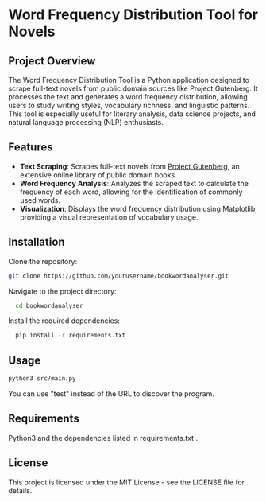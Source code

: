 # Word Frequency Distribution Tool for Novels

## Project Overview
The Word Frequency Distribution Tool is a Python application designed to scrape full-text novels from public domain sources like Project Gutenberg. It processes the text and generates a word frequency distribution, allowing users to study writing styles, vocabulary richness, and linguistic patterns. This tool is especially useful for literary analysis, data science projects, and natural language processing (NLP) enthusiasts.

## Features
- **Text Scraping**: Scrapes full-text novels from [Project Gutenberg](https://www.gutenberg.org/), an extensive online library of public domain books.
- **Word Frequency Analysis**: Analyzes the scraped text to calculate the frequency of each word, allowing for the identification of commonly used words.
- **Visualization**: Displays the word frequency distribution using Matplotlib, providing a visual representation of vocabulary usage.

## Installation
Clone the repository:
   ```bash
   git clone https://github.com/yourusername/bookwordanalyser.git
   ```
Navigate to the project directory:
  ```bash
    cd bookwordanalyser
  ```
Install the required dependencies:
  ```bash
    pip install -r requirements.txt
  ```
## Usage
  ```bash
  python3 src/main.py
  ```
You can use "test" instead of the URL to discover the program.

## Requirements
Python3 and the dependencies listed in requirements.txt .

## License
This project is licensed under the MIT License - see the LICENSE file for details.

